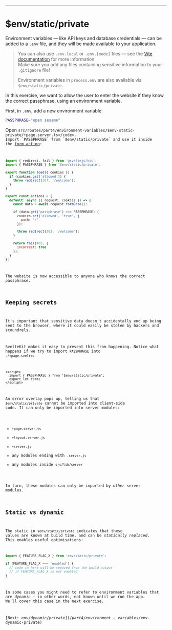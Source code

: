 ------
# **$env/static/private**
Environment variables — like API keys and database credentials — can be added to a <code data-file="/.env">.env</code> file, and they will be made available to your application.

> You can also use `.env.local` or `.env.[mode]` files — see the [Vite documentation](https://vitejs.dev/guide/env-and-mode.html#env-files) for more information.  
> Make sure you add any files containing sensitive information to your `.gitignore` file!
>
> Environment variables in `process.env` are also available via `$env/static/private`.

In this exercise, we want to allow the user to enter the website if they know the correct passphrase, using an environment variable.

First, in <code data-file="/.env">.env</code>, add a new environment variable:

```bash title=".env" /"open sesame"/
PASSPHRASE="open sesame"
```

Open <code data-file="src/routes/part4/environment-variables/$env-static-private/+page.server.ts">src/routes/part4/environment-variables/$env-static-private/+page.server.ts</code>. Import `PASSPHRASE` from `$env/static/private` and use it inside the [form action](/part3/forms/form-element):
```js title="src/routes/part4/environment-variables/$env-static-private/+page.server.ts" "import { PASSPHRASE } from '$env/static/private';" "PASSPHRASE"
import { redirect, fail } from '@sveltejs/kit';
import { PASSPHRASE } from '$env/static/private';

export function load({ cookies }) {
  if (cookies.get('allowed')) {
    throw redirect(307, '/welcome');
  }
}

export const actions = {
  default: async ({ request, cookies }) => {
    const data = await request.formData();

    if (data.get('passphrase') === PASSPHRASE) {
      cookies.set('allowed', 'true', {
        path: '/'
      });

      throw redirect(303, '/welcome');
    }

    return fail(403, {
      incorrect: true
    });
  }
};
```
The website is now accessible to anyone who knows the correct passphrase.

## Keeping secrets ## 

It's important that sensitive data doesn't accidentally end up being sent to the browser, where it could easily be stolen by hackers and scoundrels.  

SvelteKit makes it easy to prevent this from happening. Notice what happens if we try to import `PASSPHRASE` into <code data-file="./+page.svelte">./+page.svelte</code>:
```svelte title="src/routes/part4/environment-variables/$env-static-private/+page.svelte" "import { PASSPHRASE } from '$env/static/private';"
<script>
  import { PASSPHRASE } from '$env/static/private';
  export let form;
</script>
```

An error overlay pops up, telling us that `$env/static/private` cannot be imported into client-side code. It can only be imported into server modules:  
- `+page.server.ts`
- `+layout.server.js`
- `+server.js`
- any modules ending with `.server.js`
- any modules inside `src/lib/server`

In turn, these modules can only be imported by _other_ server modules.

## Static vs dynamic ## 

The static in `$env/static/private` indicates that these values are known at build time, and can be _statically replaced_. This enables useful optimisations:
```javascript
import { FEATURE_FLAG_X } from 'env/static/private';

if (FEATURE_FLAG_X === 'enabled') {
  // code in here will be removed from the build output
  // if FEATURE_FLAG_X is not enabled
}
```

In some cases you might need to refer to environment variables that are _dynamic_ — in other words, not known until we run the app. We'll cover this case in the next exercise.  

[Next: $env/dynamic/private](/part4/environment-variables/$env-dynamic-private)
